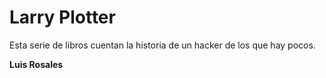# Larry Plotter

Esta serie de libros cuentan la historia de un hacker de los que hay pocos. 

**Luis Rosales** 
